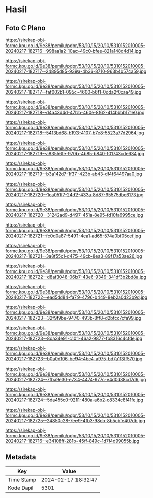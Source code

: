 # Hasil

## Foto C Plano

https://sirekap-obj-formc.kpu.go.id/9e38/pemilu/pdpr/53/10/15/20/10/5310152010005-20240217-182716--998aa1a2-10ac-49c0-bfee-821a148d4d14.jpg

https://sirekap-obj-formc.kpu.go.id/9e38/pemilu/pdpr/53/10/15/20/10/5310152010005-20240217-182717--24895d85-939a-4b36-8710-963b4b574a59.jpg

https://sirekap-obj-formc.kpu.go.id/9e38/pemilu/pdpr/53/10/15/20/10/5310152010005-20240217-182717--faf002b1-095c-4600-b6f1-0dda2f0caa49.jpg

https://sirekap-obj-formc.kpu.go.id/9e38/pemilu/pdpr/53/10/15/20/10/5310152010005-20240217-182718--d4a43d4d-47bb-460e-8f62-414bbbb171e0.jpg

https://sirekap-obj-formc.kpu.go.id/9e38/pemilu/pdpr/53/10/15/20/10/5310152010005-20240217-182718--5413bd68-b193-4107-b7e8-5523a77d2964.jpg

https://sirekap-obj-formc.kpu.go.id/9e38/pemilu/pdpr/53/10/15/20/10/5310152010005-20240217-182719--a83556fe-970b-4b85-b840-f01743cde634.jpg

https://sirekap-obj-formc.kpu.go.id/9e38/pemilu/pdpr/53/10/15/20/10/5310152010005-20240217-182719--b3a142d7-1f37-423b-ab43-df4f64497aa0.jpg

https://sirekap-obj-formc.kpu.go.id/9e38/pemilu/pdpr/53/10/15/20/10/5310152010005-20240217-182720--1ca051f7-24d2-433a-8d87-95575dbc6173.jpg

https://sirekap-obj-formc.kpu.go.id/9e38/pemilu/pdpr/53/10/15/20/10/5310152010005-20240217-182720--31242ad9-d497-451a-8e95-fd10fa6995ce.jpg

https://sirekap-obj-formc.kpu.go.id/9e38/pemilu/pdpr/53/10/15/20/10/5310152010005-20240217-182721--fc0d0a87-5491-4ea1-ad65-574a0bf05cef.jpg

https://sirekap-obj-formc.kpu.go.id/9e38/pemilu/pdpr/53/10/15/20/10/5310152010005-20240217-182721--3a8f55c1-d475-49cb-8ea3-89f17a53ae26.jpg

https://sirekap-obj-formc.kpu.go.id/9e38/pemilu/pdpr/53/10/15/20/10/5310152010005-20240217-182722--d8af3048-06b7-43e6-9349-341df3b2bd8a.jpg

https://sirekap-obj-formc.kpu.go.id/9e38/pemilu/pdpr/53/10/15/20/10/5310152010005-20240217-182722--ead5dd84-fa79-4796-b449-8eb2a0d23b9d.jpg

https://sirekap-obj-formc.kpu.go.id/9e38/pemilu/pdpr/53/10/15/20/10/5310152010005-20240217-182723--32f9f9be-9470-493b-8ff8-d2bfcc7cfa99.jpg

https://sirekap-obj-formc.kpu.go.id/9e38/pemilu/pdpr/53/10/15/20/10/5310152010005-20240217-182723--8da34e91-c101-46a2-9877-fb8316c4cfde.jpg

https://sirekap-obj-formc.kpu.go.id/9e38/pemilu/pdpr/53/10/15/20/10/5310152010005-20240217-182723--b0a0d106-be94-4bc4-a975-bd7a1f3ff570.jpg

https://sirekap-obj-formc.kpu.go.id/9e38/pemilu/pdpr/53/10/15/20/10/5310152010005-20240217-182724--7fba9e30-e734-4474-977c-e4d0d38cd7d6.jpg

https://sirekap-obj-formc.kpu.go.id/9e38/pemilu/pdpr/53/10/15/20/10/5310152010005-20240217-182724--5da455c0-9211-480a-a6b2-c8334c8f41fe.jpg

https://sirekap-obj-formc.kpu.go.id/9e38/pemilu/pdpr/53/10/15/20/10/5310152010005-20240217-182725--24850c28-7ee9-4fb3-98cb-8b5cbfe407db.jpg

https://sirekap-obj-formc.kpu.go.id/9e38/pemilu/pdpr/53/10/15/20/10/5310152010005-20240217-182716--e34108ff-281b-45ff-849c-1d7f4d99055b.jpg


## Metadata

| Key        | Value               |
| ---------- | ------------------- |
| Time Stamp | 2024-02-17 18:32:47 |
| Kode Dapil | 5301                |



